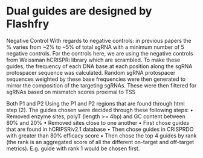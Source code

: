 # Dual guides are designed by Flashfry 

Negative Control With regards to negative controls: in previous papers the % varies from ~2% to ~5% of total sgRNA with a minimum number of 5 negative controls. For the controls here, we are using the negative controls from Weissman hCRISPRi library which are scrambled. To make these guides, the frequency of each DNA base at each position along the sgRNA protospacer sequence was calculated. Random sgRNA protospacer sequences weighted by these base frequencies were then generated to mirror the composition of the targeting sgRNAs. These were then filtered for sgRNAs based on mismatch scores proximal to TSS

Both P1 and P2
Using the P1 and P2 regions that are found through html step (2). The guides chosen were decided through these following steps:
•	Removed enzyme sites, polyT (length >= 4bp) and GC content between 80% and 20%
•	Removed sites close to one another 
•	First chose guides that are found in hCRIPSRiv2.1 database
•	Then chose guides in CRISPRDO with greater than 80% efficacy score 
•	Then chose the top 4 guides by rank (the rank is an aggregated score of all the different on-target and off-target metrics). E.g. guide with rank 1 would be chosen first.
